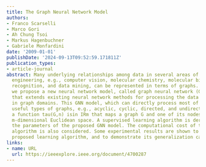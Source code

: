 ```yaml
---
title: The Graph Neural Network Model
authors:
- Franco Scarselli
- Marco Gori
- Ah Chung Tsoi
- Markus Hagenbuchner
- Gabriele Monfardini
date: '2009-01-01'
publishDate: '2024-09-13T09:52:59.171811Z'
publication_types:
- article-journal
abstract: Many underlying relationships among data in several areas of science and
  engineering, e.g., computer vision, molecular chemistry, molecular biology, pattern
  recognition, and data mining, can be represented in terms of graphs. In this paper,
  we propose a new neural network model, called graph neural network (GNN) model,
  that extends existing neural network methods for processing the data represented
  in graph domains. This GNN model, which can directly process most of the practically
  useful types of graphs, e.g., acyclic, cyclic, directed, and undirected, implements
  a function tau(G,n) isin IRm that maps a graph G and one of its nodes n into an
  m-dimensional Euclidean space. A supervised learning algorithm is derived to estimate
  the parameters of the proposed GNN model. The computational cost of the proposed
  algorithm is also considered. Some experimental results are shown to validate the
  proposed learning algorithm, and to demonstrate its generalization capabilities.
links:
- name: URL
  url: https://ieeexplore.ieee.org/document/4700287
---
```

